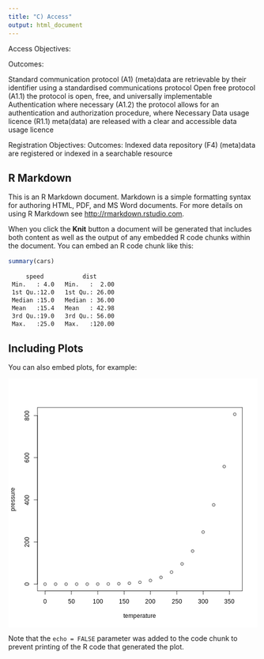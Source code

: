 ```yaml
---
title: "C) Access"
output: html_document
---
```

Access
Objectives:

Outcomes:

Standard communication protocol
(A1)   	(meta)data are retrievable by their identifier using a standardised 
communications protocol
Open free protocol
(A1.1)	the protocol is open, free, and universally implementable
Authentication where necessary
(A1.2)	the protocol allows for an authentication and authorization procedure, where 
Necessary
Data usage licence
(R1.1)	meta(data) are released with a clear and accessible data usage licence

Registration
Objectives:
Outcomes:
Indexed data repository
(F4)    	(meta)data are registered or indexed in a searchable resource


## R Markdown

This is an R Markdown document. Markdown is a simple formatting syntax for authoring HTML, PDF, and MS Word documents. For more details on using R Markdown see <http://rmarkdown.rstudio.com>.

When you click the **Knit** button a document will be generated that includes both content as well as the output of any embedded R code chunks within the document. You can embed an R code chunk like this:


```r
summary(cars)
```

```{.output}
     speed           dist       
 Min.   : 4.0   Min.   :  2.00  
 1st Qu.:12.0   1st Qu.: 26.00  
 Median :15.0   Median : 36.00  
 Mean   :15.4   Mean   : 42.98  
 3rd Qu.:19.0   3rd Qu.: 56.00  
 Max.   :25.0   Max.   :120.00  
```

## Including Plots

You can also embed plots, for example:

<img src="fig/04-ep-rendered-pressure-1.png" style="display: block; margin: auto;" />

Note that the `echo = FALSE` parameter was added to the code chunk to prevent printing of the R code that generated the plot.
